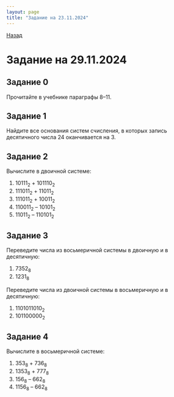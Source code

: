 ```yaml
---
layout: page
title: "Задание на 23.11.2024"
---
```


[Назад](/compsci/10a2024.html)

# Задание на 29.11.2024

## Задание 0

Прочитайте в учебнике параграфы 8–11.

## Задание 1

Найдите все основания систем счисления, в которых запись десятичного числа 24 оканчивается на 3.

## Задание 2

Вычислите в двоичной системе:

1. 10111<sub>2</sub> + 101110<sub>2</sub>
2. 111011<sub>2</sub> + 11011<sub>2</sub>
3. 111011<sub>2</sub> + 10011<sub>2</sub>
4. 110011<sub>2</sub> – 10101<sub>2</sub>
5. 11011<sub>2</sub> – 110101<sub>2</sub>

## Задание 3

Переведите числа из восьмеричной системы в двоичную и в десятичную:

1. 7352<sub>8</sub>
2. 1231<sub>8</sub>

Переведите числа из двоичной системы в восьмеричную и в десятичную:

1. 1101011010<sub>2</sub>
2. 101100000<sub>2</sub>

## Задание 4

Вычислите в восьмеричной системе:

1. 353<sub>8</sub> + 736<sub>8</sub>
1. 1353<sub>8</sub> + 777<sub>8</sub>
1. 156<sub>8</sub> – 662<sub>8</sub>
1. 1156<sub>8</sub> – 662<sub>8</sub>
